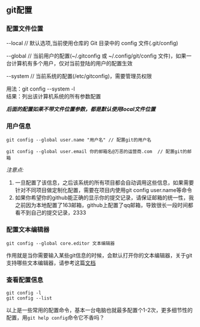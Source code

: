 ## git配置

### 配置文件位置

--local // 默认选项,当前使用仓库的 Git 目录中的 config 文件(.git/config)

--global // 当前用户的配置(~/.gitconfig 或 ~/.config/git/config 文件)，如果一台计算机有多个用户，仅对当前登陆的用户的配置生效

--system // 当前系统的配置(/etc/gitconfig)，需要管理员权限

用法：git config --system -l <br>
结果：列出该计算机系统的所有参数配置

***后面的配置如果不带文件位置参数，都是默认使用local文件位置***

### 用户信息

```
git config --global user.name "用户名" // 配置git的用户名

git config --global user.email 你的邮箱名@万恶的运营商.com  // 配置git的邮箱
```

*注意点:*

1. 一旦配置了该信息，之后该系统的所有项目都会自动调用这些信息，如果需要针对不同项目做定制化配置，需要在项目内使用git config user.name等命令
2. 如果你希望你的github能正确的显示你的提交记录，请保证邮箱的统一性，我之前因为本地配置了163邮箱，github上配置了qq邮箱，导致很长一段时间都看不到自己的提交记录，2333

### 配置文本编辑器

```
git config --global core.editor 文本编辑器
```

作用就是当你需要输入某些git信息的时候，会默认打开你的文本编辑器，关于git支持哪些文本编辑器，请参考这篇[文档](https://git-scm.com/book/zh/v2/%E9%99%84%E5%BD%95-C%3A-Git-%E5%91%BD%E4%BB%A4-%E8%AE%BE%E7%BD%AE%E4%B8%8E%E9%85%8D%E7%BD%AE#_core_editor)

### 查看配置信息

```
git config -l
git config --list  
``` 

以上是一些常用的配置命令，基本一台电脑也就最多配置个1-2次，更多细节性的配置，用`git help config`命令它不香吗？


